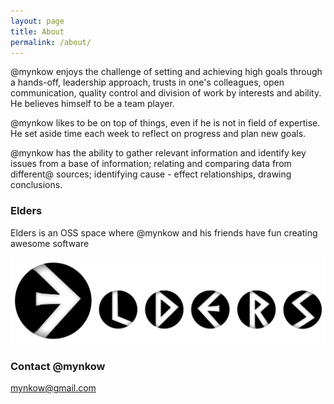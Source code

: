 ```yaml
---
layout: page
title: About
permalink: /about/
---
```


@mynkow enjoys the challenge of setting and achieving high goals through a hands-off, leadership approach, trusts in one's colleagues, open communication, quality control and division of work by interests and ability. He believes himself to be a team player.

@mynkow likes to be on top of things, even if he is not in field of expertise. He set aside time each week to reflect on progress and plan new goals.

@mynkow has the ability to gather relevant information and identify key issues from a base of information; relating and comparing data from different@ sources; identifying cause - effect relationships, drawing conclusions.

### Elders

Elders is an OSS space where @mynkow and his friends have fun creating awesome software

[![Elders][logo]][1]

### Contact @mynkow

[mynkow@gmail.com](mailto:mynkow@gmail.com)

[1]:https://github.com/Elders
[logo]:https://raw.githubusercontent.com/Elders/logo/master/elders/full.png